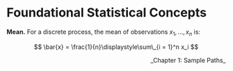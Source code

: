 # Foundational Statistical Concepts


**Mean.** For a discrete process, the mean of observations
*x*<sub>1</sub>, ..., *x*<sub>*n*</sub> is:

$$
\bar{x} = \frac{1}{n}\displaystyle\sum\_{i = 1}^n x_i
$$

<div style="text-align: right"> _Chapter 1: Sample Paths_ </div>
